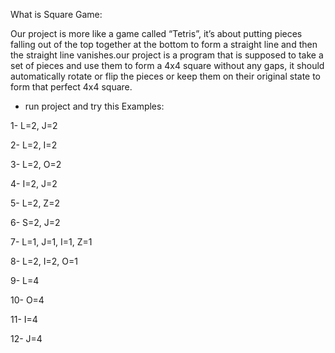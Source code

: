 What is Square Game:



Our project is more like a game called “Tetris”, it’s about putting pieces falling out of the top together at the bottom to form a straight line and then the straight line vanishes.our project is a program that is supposed to take a set of pieces and use them to form a 4x4 square without any gaps, it should automatically rotate or flip the pieces or keep them on their original state to form that perfect 4x4 square.



- run project and try this Examples:

1- L=2, J=2

2- L=2, I=2

3- L=2, O=2

4- I=2, J=2

5- L=2, Z=2

6- S=2, J=2

7- L=1, J=1, I=1, Z=1

8- L=2, I=2, O=1

9- L=4

10- O=4

11- I=4

12- J=4
